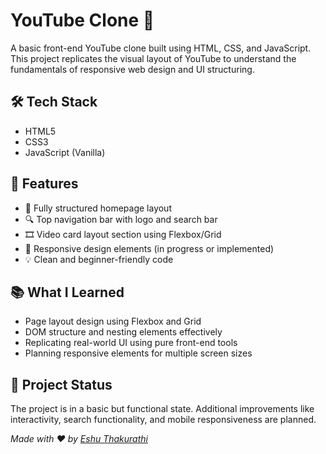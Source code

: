 # YouTube Clone 🎥

A basic front-end YouTube clone built using HTML, CSS, and JavaScript.  
This project replicates the visual layout of YouTube to understand the fundamentals of responsive web design and UI structuring.

## 🛠 Tech Stack
- HTML5
- CSS3
- JavaScript (Vanilla)

## 📌 Features
- 🎯 Fully structured homepage layout
- 🔍 Top navigation bar with logo and search bar
- 🎞 Video card layout section using Flexbox/Grid
- 📱 Responsive design elements (in progress or implemented)
- 💡 Clean and beginner-friendly code

## 📚 What I Learned
- Page layout design using Flexbox and Grid
- DOM structure and nesting elements effectively
- Replicating real-world UI using pure front-end tools
- Planning responsive elements for multiple screen sizes


## 📂 Project Status
The project is in a basic but functional state. Additional improvements like interactivity, search functionality, and mobile responsiveness are planned.


*Made with ❤ by [Eshu Thakurathi](https://github.com/eshuthakurathi)*
